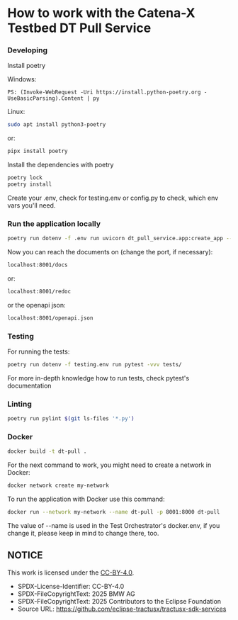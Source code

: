 # How to work with the Catena-X Testbed DT Pull Service

### Developing
Install poetry

Windows:
```
PS: (Invoke-WebRequest -Uri https://install.python-poetry.org -UseBasicParsing).Content | py
```

Linux:
```sh
sudo apt install python3-poetry
```
or:
```sh
pipx install poetry
```

Install the dependencies with poetry
```sh
poetry lock
poetry install
```

Create your .env, check for testing.env or config.py to check, which env vars you'll need.

### Run the application locally

```sh
poetry run dotenv -f .env run uvicorn dt_pull_service.app:create_app --reload --proxy-headers --factory --port 8001
```
Now you can reach the documents on (change the port, if necessary):
```sh
localhost:8001/docs
```
or:
```sh
localhost:8001/redoc
```
or the openapi json:
```sh
localhost:8001/openapi.json
```

### Testing

For running the tests:
```sh
poetry run dotenv -f testing.env run pytest -vvv tests/
```
For more in-depth knowledge how to run tests, check pytest's documentation

### Linting
```sh
poetry run pylint $(git ls-files '*.py')
```

### Docker
```sh
docker build -t dt-pull .
```

For the next command to work, you might need to create a network in Docker:
```sh
docker network create my-network
```

To run the application with Docker use this command:
```sh
docker run --network my-network --name dt-pull -p 8001:8000 dt-pull
```

The value of --name is used in the Test Orchestrator's docker.env, if you change it, please keep in mind to change there, too.


## NOTICE

This work is licensed under the [CC-BY-4.0](https://creativecommons.org/licenses/by/4.0/legalcode).

- SPDX-License-Identifier: CC-BY-4.0
- SPDX-FileCopyrightText: 2025 BMW AG
- SPDX-FileCopyrightText: 2025 Contributors to the Eclipse Foundation
- Source URL: https://github.com/eclipse-tractusx/tractusx-sdk-services

